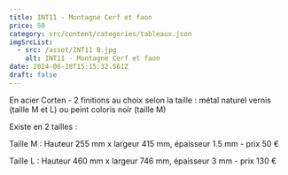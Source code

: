 ```yaml
---
title: INT11 - Montagne Cerf et faon
price: 50
category: src/content/categories/tableaux.json
imgSrcList:
  - src: /asset/INT11 B.jpg
    alt: INT11 - Montagne Cerf et faon
date: 2024-06-18T15:15:32.561Z
draft: false
---
```


En acier Corten - 2 finitions au choix selon la taille : métal naturel vernis (taille M et L) ou peint
coloris noir (taille M)

Existe en 2 tailles :

Taille M : Hauteur 255 mm x largeur 415 mm, épaisseur 1.5 mm - prix 50 €

Taille L : Hauteur 460 mm x largeur 746 mm, épaisseur 3 mm - prix 130 €
